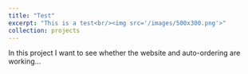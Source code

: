 ```yaml
---
title: "Test"
excerpt: "This is a test<br/><img src='/images/500x300.png'>"
collection: projects
---
```


In this project I want to see whether the website and auto-ordering are working...
